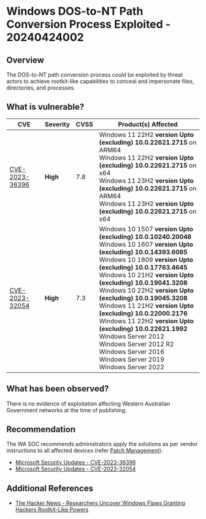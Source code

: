 # Windows DOS-to-NT Path Conversion Process Exploited - 20240424002

## Overview

The DOS-to-NT path conversion process could be exploited by threat actors to achieve rootkit-like capabilities to conceal and impersonate files, directories, and processes.

## What is vulnerable?

| CVE                                                                              | Severity | CVSS | Product(s) Affected                                                                                                                                                                                                                                                                                                                                                                                                                                                                                                                                                                                       |
| -------------------------------------------------------------------------------- | -------- | ---- | --------------------------------------------------------------------------------------------------------------------------------------------------------------------------------------------------------------------------------------------------------------------------------------------------------------------------------------------------------------------------------------------------------------------------------------------------------------------------------------------------------------------------------------------------------------------------------------------------------- |
| [CVE-2023-36396](https://nvd.nist.gov/vuln/detail/CVE-2023-36396#range-10049065) | **High** | 7.8  | Windows 11 22H2 **version Upto (excluding) 10.0.22621.2715** on ARM64 <br> Windows 11 22H2 **version Upto (excluding) 10.0.22621.2715** on x64 <br> Windows 11 23H2 **version Upto (excluding) 10.0.22621.2715** on ARM64 <br> Windows 11 23H2 **version Upto (excluding) 10.0.22621.2715** on x64                                                                                                                                                                                                                                                                                                        |
| [CVE-2023-32054](https://nvd.nist.gov/vuln/detail/CVE-2023-32054#range-9396510)  | **High** | 7.3  | Windows 10 1507 **version Upto (excluding) 10.0.10240.20048** <br> Windows 10 1607 **version Upto (excluding) 10.0.14393.6085** <br> Windows 10 1809 **version Upto (excluding) 10.0.17763.4645** <br> Windows 10 21H2 **version Upto (excluding) 10.0.19041.3208** <br> Windows 10 22H2 **version Upto (excluding) 10.0.19045.3208** <br> Windows 11 21H2 **version Upto (excluding) 10.0.22000.2176** <br> Windows 11 22H2 **version Upto (excluding) 10.0.22621.1992** <br> Windows Server 2012 <br> Windows Server 2012 R2 <br> Windows Server 2016 <br> Windows Server 2019 <br> Windows Server 2022 |

## What has been observed?

There is no evidence of exploitation affecting Western Australian Government networks at the time of publishing.

## Recommendation

The WA SOC recommends administrators apply the solutions as per vendor instructions to all affected devices (refer [Patch Management](../guidelines/patch-management.md)):

- [Microsoft Security Updates - CVE-2023-36396](https://msrc.microsoft.com/update-guide/vulnerability/CVE-2023-36396)
- [Microsoft Security Updates - CVE-2023-32054](https://msrc.microsoft.com/update-guide/vulnerability/CVE-2023-32054)

## Additional References

- [The Hacker News - Researchers Uncover Windows Flaws Granting Hackers Rootkit-Like Powers](https://thehackernews.com/2024/04/researchers-uncover-windows-flaws.html)
